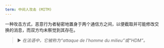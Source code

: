 ```yaml
---
term: 中间人攻击 (MITM)
---
```


一种攻击方式，恶意行为者秘密地置身于两个通信方之间，以便截取并可能修改交换的消息，而双方均未察觉到其存在。

> ► *在法语中，它被称为“attaque de l'homme du milieu”或“HDM”。*